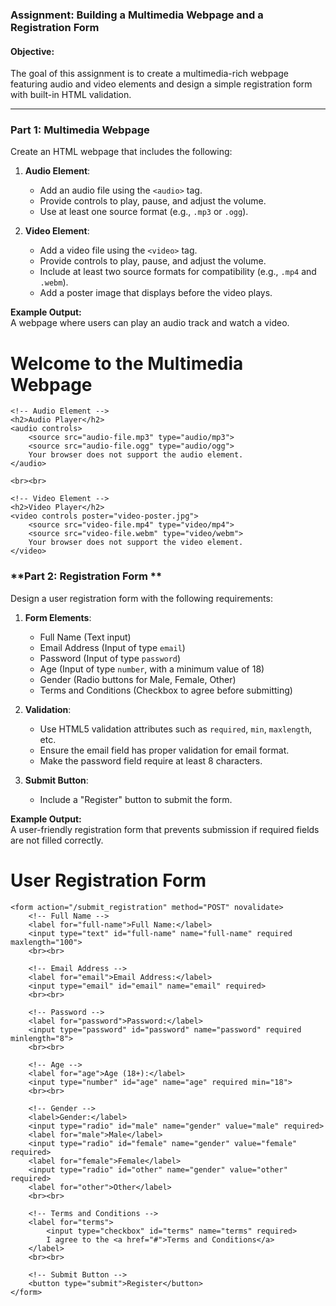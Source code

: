 ### Assignment: Building a Multimedia Webpage and a Registration Form  

#### Objective: 
The goal of this assignment is to create a multimedia-rich webpage featuring audio and video elements and design a simple registration form with built-in HTML validation.  

---

### Part 1: Multimedia Webpage 
Create an HTML webpage that includes the following:  
1. **Audio Element**:  
   - Add an audio file using the `<audio>` tag.  
   - Provide controls to play, pause, and adjust the volume.  
   - Use at least one source format (e.g., `.mp3` or `.ogg`).  

2. **Video Element**:  
   - Add a video file using the `<video>` tag.  
   - Provide controls to play, pause, and adjust the volume.  
   - Include at least two source formats for compatibility (e.g., `.mp4` and `.webm`).  
   - Add a poster image that displays before the video plays.  

**Example Output:**  
A webpage where users can play an audio track and watch a video.  

<!DOCTYPE html>
<html lang="en">
<head>
    <meta charset="UTF-8">
    <meta name="viewport" content="width=device-width, initial-scale=1.0">
    <title>Multimedia Webpage</title>
</head>
<body>
    <h1>Welcome to the Multimedia Webpage</h1>

    <!-- Audio Element -->
    <h2>Audio Player</h2>
    <audio controls>
        <source src="audio-file.mp3" type="audio/mp3">
        <source src="audio-file.ogg" type="audio/ogg">
        Your browser does not support the audio element.
    </audio>

    <br><br>

    <!-- Video Element -->
    <h2>Video Player</h2>
    <video controls poster="video-poster.jpg">
        <source src="video-file.mp4" type="video/mp4">
        <source src="video-file.webm" type="video/webm">
        Your browser does not support the video element.
    </video>
</body>
</html>


### **Part 2: Registration Form **  
Design a user registration form with the following requirements:  

1. **Form Elements**:  
   - Full Name (Text input)  
   - Email Address (Input of type `email`)  
   - Password (Input of type `password`)  
   - Age (Input of type `number`, with a minimum value of 18)  
   - Gender (Radio buttons for Male, Female, Other)  
   - Terms and Conditions (Checkbox to agree before submitting)  

2. **Validation**:  
   - Use HTML5 validation attributes such as `required`, `min`, `maxlength`, etc.  
   - Ensure the email field has proper validation for email format.  
   - Make the password field require at least 8 characters.  

3. **Submit Button**:  
   - Include a "Register" button to submit the form.  

**Example Output:**  
A user-friendly registration form that prevents submission if required fields are not filled correctly.  

<!DOCTYPE html>
<html lang="en">
<head>
    <meta charset="UTF-8">
    <meta name="viewport" content="width=device-width, initial-scale=1.0">
    <title>User Registration</title>
</head>
<body>
    <h1>User Registration Form</h1>

    <form action="/submit_registration" method="POST" novalidate>
        <!-- Full Name -->
        <label for="full-name">Full Name:</label>
        <input type="text" id="full-name" name="full-name" required maxlength="100">
        <br><br>

        <!-- Email Address -->
        <label for="email">Email Address:</label>
        <input type="email" id="email" name="email" required>
        <br><br>

        <!-- Password -->
        <label for="password">Password:</label>
        <input type="password" id="password" name="password" required minlength="8">
        <br><br>

        <!-- Age -->
        <label for="age">Age (18+):</label>
        <input type="number" id="age" name="age" required min="18">
        <br><br>

        <!-- Gender -->
        <label>Gender:</label>
        <input type="radio" id="male" name="gender" value="male" required>
        <label for="male">Male</label>
        <input type="radio" id="female" name="gender" value="female" required>
        <label for="female">Female</label>
        <input type="radio" id="other" name="gender" value="other" required>
        <label for="other">Other</label>
        <br><br>

        <!-- Terms and Conditions -->
        <label for="terms">
            <input type="checkbox" id="terms" name="terms" required>
            I agree to the <a href="#">Terms and Conditions</a>
        </label>
        <br><br>

        <!-- Submit Button -->
        <button type="submit">Register</button>
    </form>
</body>
</html>

